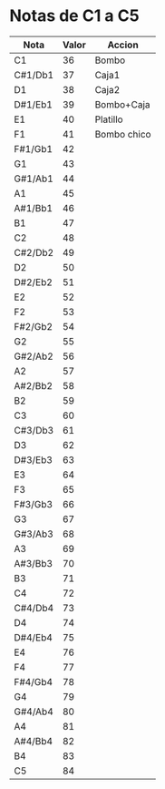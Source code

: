 # Notas de C1 a C5

| Nota   | Valor | Accion |
|--------|-------|--------|
| C1     | 36    | Bombo  |
| C#1/Db1| 37    | Caja1  |
| D1     | 38    | Caja2  |
| D#1/Eb1| 39    | Bombo+Caja |
| E1     | 40    | Platillo |
| F1     | 41    | Bombo chico |
| F#1/Gb1| 42    | |
| G1     | 43    | |
| G#1/Ab1| 44    | |
| A1     | 45    | |
| A#1/Bb1| 46    | |
| B1     | 47    | |
| C2     | 48    | |
| C#2/Db2| 49    | |
| D2     | 50    | |
| D#2/Eb2| 51    | |
| E2     | 52    | |
| F2     | 53    | |
| F#2/Gb2| 54    | |
| G2     | 55    | |
| G#2/Ab2| 56    | |
| A2     | 57    | |
| A#2/Bb2| 58    | |
| B2     | 59    | |
| C3     | 60    | |
| C#3/Db3| 61    | |
| D3     | 62    | |
| D#3/Eb3| 63    | |
| E3     | 64    | |
| F3     | 65    | |
| F#3/Gb3| 66    | |
| G3     | 67    | |
| G#3/Ab3| 68    | |
| A3     | 69    | |
| A#3/Bb3| 70    | |
| B3     | 71    | |
| C4     | 72    | |
| C#4/Db4| 73    | |
| D4     | 74    | |
| D#4/Eb4| 75    | |
| E4     | 76    | |
| F4     | 77    | |
| F#4/Gb4| 78    | |
| G4     | 79    | |
| G#4/Ab4| 80    | |
| A4     | 81    | |
| A#4/Bb4| 82    | |
| B4     | 83    | |
| C5     | 84    | |